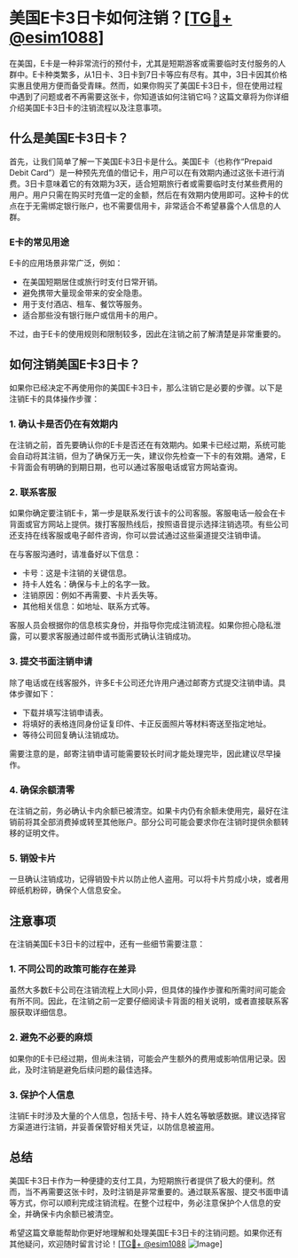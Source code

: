 # 美国E卡3日卡如何注销？[[TG💪+ @esim1088](https://t.me/s/esim1088)]

在美国，E卡是一种非常流行的预付卡，尤其是短期游客或需要临时支付服务的人群中。E卡种类繁多，从1日卡、3日卡到7日卡等应有尽有。其中，3日卡因其价格实惠且使用方便而备受青睐。然而，如果你购买了美国E卡3日卡，但在使用过程中遇到了问题或者不再需要这张卡，你知道该如何注销它吗？这篇文章将为你详细介绍美国E卡3日卡的注销流程以及注意事项。

## 什么是美国E卡3日卡？

首先，让我们简单了解一下美国E卡3日卡是什么。美国E卡（也称作“Prepaid Debit Card”）是一种预先充值的借记卡，用户可以在有效期内通过这张卡进行消费。3日卡意味着它的有效期为3天，适合短期旅行者或需要临时支付某些费用的用户。用户只需在购买时充值一定的金额，然后在有效期内使用即可。这种卡的优点在于无需绑定银行账户，也不需要信用卡，非常适合不希望暴露个人信息的人群。

### E卡的常见用途

E卡的应用场景非常广泛，例如：
- 在美国短期居住或旅行时支付日常开销。
- 避免携带大量现金带来的安全隐患。
- 用于支付酒店、租车、餐饮等服务。
- 适合那些没有银行账户或信用卡的用户。

不过，由于E卡的使用规则和限制较多，因此在注销之前了解清楚是非常重要的。

## 如何注销美国E卡3日卡？

如果你已经决定不再使用你的美国E卡3日卡，那么注销它是必要的步骤。以下是注销E卡的具体操作步骤：

### 1. 确认卡是否仍在有效期内

在注销之前，首先要确认你的E卡是否还在有效期内。如果卡已经过期，系统可能会自动将其注销，但为了确保万无一失，建议你先检查一下卡的有效期。通常，E卡背面会有明确的到期日期，也可以通过客服电话或官方网站查询。

### 2. 联系客服

如果你确定要注销E卡，第一步是联系发行该卡的公司客服。客服电话一般会在卡背面或官方网站上提供。拨打客服热线后，按照语音提示选择注销选项。有些公司还支持在线客服或电子邮件咨询，你可以尝试通过这些渠道提交注销申请。

在与客服沟通时，请准备好以下信息：
- 卡号：这是卡注销的关键信息。
- 持卡人姓名：确保与卡上的名字一致。
- 注销原因：例如不再需要、卡片丢失等。
- 其他相关信息：如地址、联系方式等。

客服人员会根据你的信息核实身份，并指导你完成注销流程。如果你担心隐私泄露，可以要求客服通过邮件或书面形式确认注销成功。

### 3. 提交书面注销申请

除了电话或在线客服外，许多E卡公司还允许用户通过邮寄方式提交注销申请。具体步骤如下：
- 下载并填写注销申请表。
- 将填好的表格连同身份证复印件、卡正反面照片等材料寄送至指定地址。
- 等待公司回复确认注销成功。

需要注意的是，邮寄注销申请可能需要较长时间才能处理完毕，因此建议尽早操作。

### 4. 确保余额清零

在注销之前，务必确认卡内余额已被清空。如果卡内仍有余额未使用完，最好在注销前将其全部消费掉或转至其他账户。部分公司可能会要求你在注销时提供余额转移的证明文件。

### 5. 销毁卡片

一旦确认注销成功，记得销毁卡片以防止他人盗用。可以将卡片剪成小块，或者用碎纸机粉碎，确保个人信息安全。

## 注意事项

在注销美国E卡3日卡的过程中，还有一些细节需要注意：

### 1. 不同公司的政策可能存在差异

虽然大多数E卡公司在注销流程上大同小异，但具体的操作步骤和所需时间可能会有所不同。因此，在注销之前一定要仔细阅读卡背面的相关说明，或者直接联系客服获取详细信息。

### 2. 避免不必要的麻烦

如果你的E卡已经过期，但尚未注销，可能会产生额外的费用或影响信用记录。因此，及时注销是避免后续问题的最佳选择。

### 3. 保护个人信息

注销E卡时涉及大量的个人信息，包括卡号、持卡人姓名等敏感数据。建议选择官方渠道进行注销，并妥善保管好相关凭证，以防信息被盗用。

## 总结

美国E卡3日卡作为一种便捷的支付工具，为短期旅行者提供了极大的便利。然而，当不再需要这张卡时，及时注销是非常重要的。通过联系客服、提交书面申请等方式，你可以顺利完成注销流程。在整个过程中，务必注意保护个人信息的安全，并确保卡内余额已被清空。

希望这篇文章能帮助你更好地理解和处理美国E卡3日卡的注销问题。如果你还有其他疑问，欢迎随时留言讨论！[[TG💪+ @esim1088](https://t.me/s/esim1088) ![Image](https://i.postimg.cc/4NQfJmqS/Snipaste-2025-05-13-00-14-12.png)]